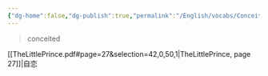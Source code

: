 ```yaml
---
{"dg-home":false,"dg-publish":true,"permalink":"/English/vocabs/Conceit/","dgPassFrontmatter":true}
---
```



> conceited

[[TheLittlePrince.pdf#page=27&selection=42,0,50,1|TheLittlePrince, page 27]]|自恋